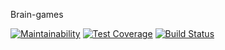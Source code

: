 Brain-games

[![Maintainability](https://api.codeclimate.com/v1/badges/71f8e550658aa9c68326/maintainability)](https://codeclimate.com/github/KostiukYevhen/frontend-project-lvl1/maintainability)
[![Test Coverage](https://api.codeclimate.com/v1/badges/71f8e550658aa9c68326/test_coverage)](https://codeclimate.com/github/KostiukYevhen/frontend-project-lvl1/test_coverage)
[![Build Status](https://travis-ci.com/KostiukYevhen/frontend-project-lvl1.svg?branch=master)](https://travis-ci.com/KostiukYevhen/frontend-project-lvl1)